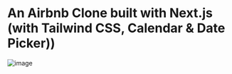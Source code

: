 
# An Airbnb Clone built with Next.js (with Tailwind CSS, Calendar & Date Picker))

![image](https://user-images.githubusercontent.com/79437913/196550325-82df1537-50db-47d6-85e7-e28767f8d629.png)
